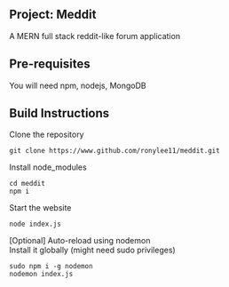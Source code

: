 ## Project: Meddit

A MERN full stack reddit-like forum application </br>

## Pre-requisites

You will need npm, nodejs, MongoDB

## Build Instructions

Clone the repository

```
git clone https://www.github.com/ronylee11/meddit.git
```

Install node_modules

```
cd meddit
npm i
```

Start the website

```
node index.js
```

[Optional] Auto-reload using nodemon </br>
Install it globally (might need sudo privileges)

```
sudo npm i -g nodemon
nodemon index.js
```
